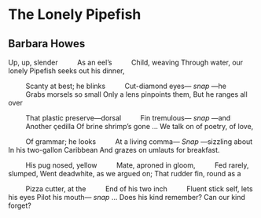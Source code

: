 # The Lonely Pipefish
## Barbara Howes
Up, up, slender
         As an eel’s
         Child, weaving
Through water, our lonely
Pipefish seeks out his dinner,

         Scanty at best; he blinks
         Cut-diamond eyes— _snap_ —he
         Grabs morsels so small
Only a lens pinpoints them,
But he ranges all over

         That plastic preserve—dorsal
         Fin tremulous— _snap_ —and
         Another çedilla
Of brine shrimp’s gone ...
We talk on of poetry, of love,

         Of grammar; he looks
         At a living comma—
 _Snap_ —sizzling about
In his two-gallon Caribbean
And grazes on umlauts for breakfast.

         His pug nosed, yellow
         Mate, aproned in gloom,
         Fed rarely, slumped,
Went deadwhite, as we argued on;
That rudder fin, round as a

         Pizza cutter, at the
         End of his two inch
         Fluent stick self, lets his eyes
Pilot his mouth— _snap_ ...
Does his kind remember? Can our kind forget?